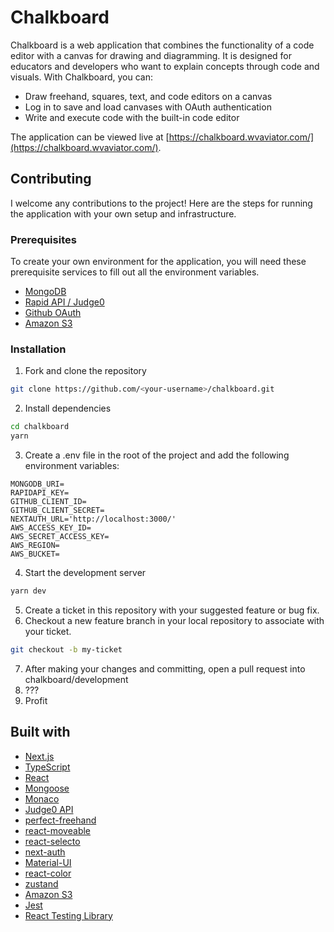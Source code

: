 # Chalkboard

Chalkboard is a web application that combines the functionality of a code editor with a canvas for drawing and diagramming. It is designed for educators and developers who want to explain concepts through code and visuals. With Chalkboard, you can:

- Draw freehand, squares, text, and code editors on a canvas
- Log in to save and load canvases with OAuth authentication
- Write and execute code with the built-in code editor

The application can be viewed live at [https://chalkboard.wvaviator.com/](https://chalkboard.wvaviator.com/).

## Contributing

I welcome any contributions to the project! Here are the steps for running the application with your own setup and infrastructure.

### Prerequisites

To create your own environment for the application, you will need these prerequisite services to fill out all the environment variables.

- [MongoDB](https://www.mongodb.com/)
- [Rapid API / Judge0](https://api.judge0.com/)
- [Github OAuth](https://github.com/)
- [Amazon S3](https://aws.amazon.com/s3/)

### Installation

1. Fork and clone the repository

```bash
git clone https://github.com/<your-username>/chalkboard.git
```

2. Install dependencies

```bash
cd chalkboard
yarn
```

3. Create a .env file in the root of the project and add the following environment variables:

```
MONGODB_URI=
RAPIDAPI_KEY=
GITHUB_CLIENT_ID=
GITHUB_CLIENT_SECRET=
NEXTAUTH_URL='http://localhost:3000/'
AWS_ACCESS_KEY_ID=
AWS_SECRET_ACCESS_KEY=
AWS_REGION=
AWS_BUCKET=
```

4. Start the development server

```bash
yarn dev
```

5. Create a ticket in this repository with your suggested feature or bug fix.
6. Checkout a new feature branch in your local repository to associate with your ticket.

```bash
git checkout -b my-ticket
```

7. After making your changes and committing, open a pull request into chalkboard/development
8. ???
9. Profit

## Built with

- [Next.js](https://nextjs.org/)
- [TypeScript](https://www.typescriptlang.org/)
- [React](https://reactjs.org/)
- [Mongoose](https://mongoosejs.com/)
- [Monaco](https://microsoft.github.io/monaco-editor/)
- [Judge0 API](https://api.judge0.com/)
- [perfect-freehand](https://www.npmjs.com/package/perfect-freehand)
- [react-moveable](https://www.npmjs.com/package/react-moveable)
- [react-selecto](https://www.npmjs.com/package/react-selecto)
- [next-auth](https://next-auth.js.org/)
- [Material-UI](https://material-ui.com/)
- [react-color](https://casesandberg.github.io/react-color/)
- [zustand](https://github.com/react-spring/zustand)
- [Amazon S3](https://aws.amazon.com/s3/)
- [Jest](https://jestjs.io/)
- [React Testing Library](https://testing-library.com/docs/react-testing-library/intro/)

